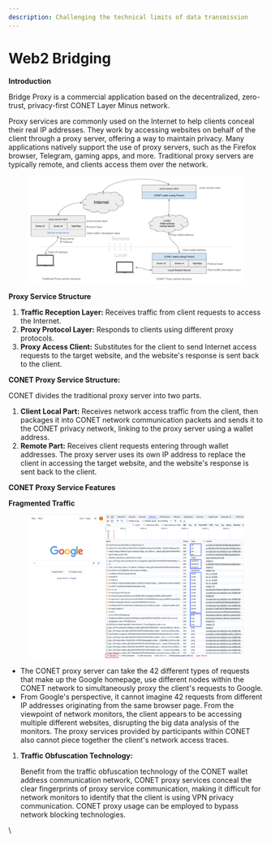 ```yaml
---
description: Challenging the technical limits of data transmission
---
```


# Web2 Bridging

**Introduction**

Bridge Proxy is a commercial application based on the decentralized, zero-trust, privacy-first CONET Layer Minus  network.

Proxy services are commonly used on the Internet to help clients conceal their real IP addresses. They work by accessing websites on behalf of the client through a proxy server, offering a way to maintain privacy. Many applications natively support the use of proxy servers, such as the Firefox browser, Telegram, gaming apps, and more. Traditional proxy servers are typically remote, and clients access them over the network.

<figure><img src=".gitbook/assets/image (4) (1).png" alt=""><figcaption></figcaption></figure>

**Proxy Service Structure**

1. **Traffic Reception Layer:** Receives traffic from client requests to access the Internet.
2. **Proxy Protocol Layer:** Responds to clients using different proxy protocols.
3. **Proxy Access Client:** Substitutes for the client to send Internet access requests to the target website, and the website's response is sent back to the client.

**CONET Proxy Service Structure:**

CONET divides the traditional proxy server into two parts.

1. **Client Local Part:** Receives network access traffic from the client, then packages it into CONET network communication packets and sends it to the CONET privacy network, linking to the proxy server using a wallet address.
2. **Remote Part:** Receives client requests entering through wallet addresses. The proxy server uses its own IP address to replace the client in accessing the target website, and the website's response is sent back to the client.

**CONET Proxy Service Features**

**Fragmented Traffic**

<figure><img src=".gitbook/assets/image (1) (1) (1) (1).png" alt=""><figcaption></figcaption></figure>

* The CONET proxy server can take the 42 different types of requests that make up the Google homepage, use different nodes within the CONET network to simultaneously proxy the client's requests to Google.
* From Google's perspective, it cannot imagine 42 requests from different IP addresses originating from the same browser page. From the viewpoint of network monitors, the client appears to be accessing multiple different websites, disrupting the big data analysis of the monitors. The proxy services provided by participants within CONET also cannot piece together the client's network access traces.

1.  **Traffic Obfuscation Technology:**

    Benefit from the traffic obfuscation technology of the CONET wallet address communication network, CONET proxy services conceal the clear fingerprints of proxy service communication, making it difficult for network monitors to identify that the client is using VPN privacy communication. CONET proxy usage can be employed to bypass network blocking technologies.

\

